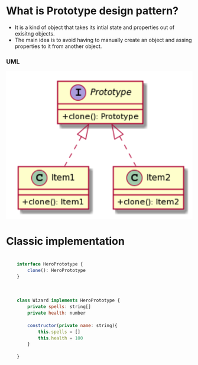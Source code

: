 # What is Prototype design pattern?
- It is a kind of object that takes its intial state and properties out of exisitng objects.
- The main idea is to avoid having to manually create an object and assing properties to it from another object.

### UML

![Prototype UML](./img/Prototype-uml.png)


# Classic implementation

```javascript
	
	interface HeroPrototype {
		clone(): HeroPrototype
	}
	
```

```javascript
	
	class Wizard implements HeroPrototype {
		private spells: string[]
		private health: number

		constructor(private name: string){
			this.spells = []
			this.health = 100
		}

	}
	
```